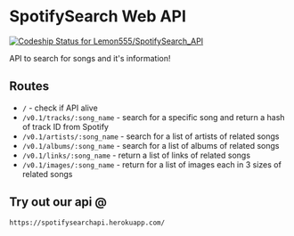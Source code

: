 # SpotifySearch Web API
[ ![Codeship Status for Lemon555/SpotifySearch_API](https://codeship.com/projects/1ef7fba0-846f-0134-4b73-22876e02b99f/status?branch=master)](https://codeship.com/projects/183152)

API to search for songs and it's information!

## Routes
* `/` - check if API alive
* `/v0.1/tracks/:song_name` - search for a specific song and return a hash of track ID from Spotify
* `/v0.1/artists/:song_name` - search for a list of artists of related songs
* `/v0.1/albums/:song_name` - search for a list of albums of related songs
* `/v0.1/links/:song_name` - return a list of links of related songs
* `/v0.1/images/:song_name` - return for a list of images each in 3 sizes of related songs

## Try out our api @
`https://spotifysearchapi.herokuapp.com/`
